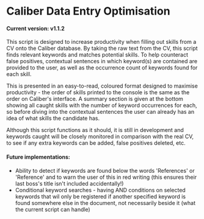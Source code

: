 # Caliber Data Entry Optimisation

#### Current version: v1.1.2

This script is designed to increase productivity when filling out skills from a CV onto the Caliber database. By taking the raw text from the CV, this script finds relevant keywords and matches potential skills. To help counteract false positives, contextual sentences in which keyword(s) are contained are provided to the user, as well as the occurrence count of keywords found for each skill.

This is presented in an easy-to-read, coloured format designed to maximise productivity - the order of skills printed to the console is the same as the order on Caliber's interface. A summary section is given at the bottom showing all caught skills with the number of keyword occurrences for each, so before diving into the contextual sentences the user can already has an idea of what skills the candidate has.

Although this script functions as it should, it is still in development and keywords caught will be closely monitored in comparison with the real CV, to see if any extra keywords can be added, false positives deleted, etc.


#### Future implementations:
 - Ability to detect if keywords are found below the words 'References' or 'Reference' and to warn the user of this in red writing (this ensures their last boss's title isn't included accidentally!)
 - Conditional keyword searches - having AND conditions on selected keywords that wil only be registered if another specified keyword is found somewhere else in the document, not necessarily beside it (what the current script can handle)
